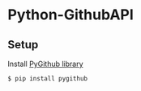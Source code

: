 # Python-GithubAPI

## Setup
Install <a href="https://github.com/PyGithub/PyGithub">PyGithub library</a>
```
$ pip install pygithub
```
